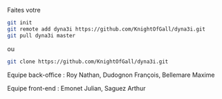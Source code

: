 Faites votre 
```sh
git init
git remote add dyna3i https://github.com/KnightOfGall/dyna3i.git
git pull dyna3i master
```
ou 
```sh
git clone https://github.com/KnightOfGall/dyna3i.git 
```
Equipe back-office :
Roy Nathan, Dudognon François, Bellemare Maxime

Equipe front-end :
Emonet Julian, Saguez Arthur
